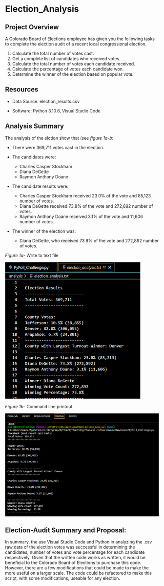 # Election_Analysis

## Project Overview
A Colorado Board of Elections employee has given you the following tasks to complete the election audit of a recent local congressional election.

1. Calculate the total number of votes cast. 
2. Get a complete list of candidates who received votes. 
3. Calculate the total number of votes each candidate received. 
4. Calculate the percentage of votes each candidate won. 
5. Determine the winner of the election based on popular vote. 

## Resources
* Data Source: election_results.csv

* Software: Python 3.10.6, Visual Studio Code

## Analysis Summary
The analysis of the elction show that (see *figure 1a-b*: 

* There were 369,711 votes cast in the election. 

* The candidates were:

  * Charles Casper Stockham
  * Diana DeGette
  * Raymon Anthony Doane
  
* The candidate results were:
  * Charles Casper Stockham received 23.0% of the vote and 85,123 number of votes. 
  * Diana DeGette received 73.8% of the vote and 272,892 number of votes.
  * Raymon Anthony Doane received 3.1% of the vote and 11,606 number of votes.

* The winner of the election was:
  * Diana DeGette, who received 73.8% of the vote and 272,892 number of votes. 

*Figure 1a*- Write to text file

![election_results_txt](https://github.com/maureengamache/Election_Analysis/blob/main/election_results_txt.png)

*Figure 1b*- Command line printout

![Command_line_results](https://github.com/maureengamache/Election_Analysis/blob/main/Command_line_results.png)

## Election-Audit Summary and Proposal: 

In summary, the use Visual Studio Code and Python in analyzing the .csv raw data of the election votes was successful in determining the candidates, number of votes and vote percentage for each candidate respectively. Given that the written code works as written, it would be beneficial to the Colorado Board of Elections to purchase this code. However, there are a few modifications that could be made to make the more useful on a larger scale. The code could be refactored to make this script, with some modifications, useable for any election.

